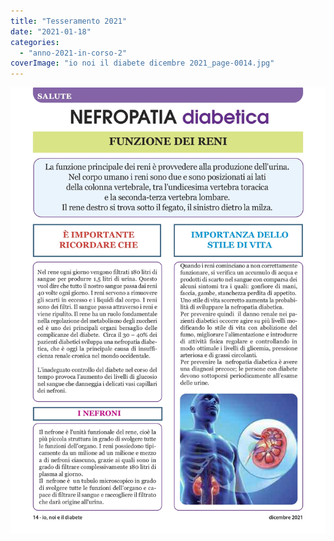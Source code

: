 ```yaml
---
title: "Tesseramento 2021"
date: "2021-01-18"
categories: 
  - "anno-2021-in-corso-2"
coverImage: "io noi il diabete dicembre 2021_page-0014.jpg"
---
```


![](images/io%20noi%20il%20diabete%20dicembre%202021_page-0014.jpg)
